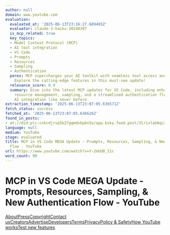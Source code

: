```yaml
---
author: null
domain: www.youtube.com
evaluation:
  evaluated_at: '2025-06-13T23:16:27.689465Z'
  evaluator: claude-3-haiku-20240307
  is_mcp_related: true
  key_topics:
  - Model Context Protocol (MCP)
  - AI tool integration
  - VS Code
  - Prompts
  - Resources
  - Sampling
  - Authentication
  perex: MCP supercharges your AI toolkit with seamless tool access and data sources.
    Explore the cutting-edge features in this must-see update!
  relevance_score: 0.9
  summary: Dive into the latest MCP updates for VS Code, including enhanced prompts,
    resource management, sampling, and a streamlined authentication flow - empowering
    AI integration like never before.
extraction_timestamp: '2025-06-13T23:07:05.636571Z'
fetch_status: success
fetched_at: '2025-06-13T23:07:05.636626Z'
found_in_posts:
- at://did:plc:cnkcdjrvp5b27gqmdsbpbn5o/app.bsky.feed.post/3lrivlab6qc2x
language: null
medium: YouTube
stage: evaluated
title: MCP in VS Code MEGA Update - Prompts, Resources, Sampling, & New Authentication
  Flow - YouTube
url: https://www.youtube.com/watch?v=Y-2mUUB_I1c
word_count: 90
---
```


# MCP in VS Code MEGA Update - Prompts, Resources, Sampling, & New Authentication Flow - YouTube

[About](https://www.youtube.com/about/)[Press](https://www.youtube.com/about/press/)[Copyright](https://www.youtube.com/about/copyright/)[Contact us](/t/contact_us/)[Creators](https://www.youtube.com/creators/)[Advertise](https://www.youtube.com/ads/)[Developers](https://developers.google.com/youtube)[Terms](/t/terms)[Privacy](/t/privacy)[Policy & Safety](https://www.youtube.com/about/policies/)[How YouTube works](https://www.youtube.com/howyoutubeworks?utm_campaign=ytgen&utm_source=ythp&utm_medium=LeftNav&utm_content=txt&u=https%3A%2F%2Fwww.youtube.com%2Fhowyoutubeworks%3Futm_source%3Dythp%26utm_medium%3DLeftNav%26utm_campaign%3Dytgen)[Test new features](/new)